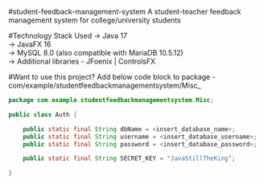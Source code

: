 #student-feedback-management-system
A student-teacher feedback management system for college/university students

#Technology Stack Used
→ Java 17<br/>
→ JavaFX 16<br/>
→ MySQL 8.0 (also compatible with MariaDB 10.5.12)<br/>
→ Additional libraries - JFoenix | ControlsFX<br/>

#Want to use this project?
Add below code block to package - com/example/studentfeedbackmanagementsystem/Misc_<br/>
```java
package com.example.studentfeedbackmanagementsystem.Misc;

public class Auth {

    public static final String dbName = <insert_database_name>;
    public static final String username = <insert_database_username>;
    public static final String password = <insert_database_password>;

    public static final String SECRET_KEY = "JavaStillTheKing";

}
```